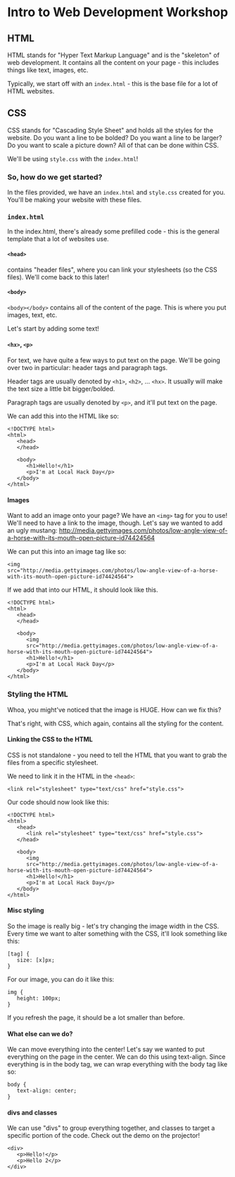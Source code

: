 # Intro to Web Development Workshop

## HTML

HTML stands for "Hyper Text Markup Language" and is the "skeleton" of web
development. It contains all the content on your page - this includes things
like text, images, etc.

Typically, we start off with an `index.html` - this is
the base file for a lot of HTML websites.

## CSS

CSS stands for "Cascading Style Sheet" and holds all the styles for the
website. Do you want a line to be bolded? Do you want a line to be larger? Do
you want to scale a picture down? All of that can be done within CSS. 

We'll be using `style.css` with the `index.html`!

### So, how do we get started? 

In the files provided, we have an `index.html` and `style.css` created for you.
You'll be making your website with these files.

### `index.html`

In the index.html, there's already some prefilled code - this is the general
template that a lot of websites use.

#### `<head>`

<head></head> contains "header files", where you can link your stylesheets (so
the CSS files). We'll come back to this later!

#### `<body>`

`<body></body>` contains all of the content of the page. This is where you put
images, text, etc. 

Let's start by adding some text! 

#### `<hx>`, `<p>`

For text, we have quite a few ways to put text on the page. We'll be going over
two in particular: header tags and paragraph tags. 

Header tags are usually denoted by `<h1>`, `<h2>`, ... `<hx>`. It usually will
make the text size a little bit bigger/bolded. 

Paragraph tags are usually denoted by `<p>`, and it'll put text on the page. 

We can add this into the HTML like so:

```
<!DOCTYPE html>
<html>
   <head>
   </head>

   <body>
      <h1>Hello!</h1>
      <p>I'm at Local Hack Day</p>
   </body>
</html>
```

#### Images

Want to add an image onto your page? We have an `<img>` tag for you to use!
We'll need to have a link to the image, though. Let's say we wanted to add an
ugly mustang:
http://media.gettyimages.com/photos/low-angle-view-of-a-horse-with-its-mouth-open-picture-id74424564

We can put this into an image tag like so: 

```
<img
src="http://media.gettyimages.com/photos/low-angle-view-of-a-horse-with-its-mouth-open-picture-id74424564">
```

If we add that into our HTML, it should look like this.
```
<!DOCTYPE html>
<html>
   <head>
   </head>

   <body>
      <img
      src="http://media.gettyimages.com/photos/low-angle-view-of-a-horse-with-its-mouth-open-picture-id74424564">
      <h1>Hello!</h1>
      <p>I'm at Local Hack Day</p>
   </body>
</html>
```

### Styling the HTML

Whoa, you might've noticed that the image is HUGE. How can we fix this? 

That's right, with CSS, which again, contains all the styling for the content.

#### Linking the CSS to the HTML

CSS is not standalone - you need to tell the HTML that you want to grab the
files from a specific stylesheet. 

We need to link it in the HTML in the `<head>`:

```
<link rel="stylesheet" type="text/css" href="style.css">
```

Our code should now look like this:

```
<!DOCTYPE html>
<html>
   <head>
      <link rel="stylesheet" type="text/css" href="style.css">
   </head>

   <body>
      <img
      src="http://media.gettyimages.com/photos/low-angle-view-of-a-horse-with-its-mouth-open-picture-id74424564">
      <h1>Hello!</h1>
      <p>I'm at Local Hack Day</p>
   </body>
</html>
```

#### Misc styling

So the image is really big - let's try changing the image width in the CSS.
Every time we want to alter something with the CSS, it'll look something like
this:

```
[tag] {
   size: [x]px;
}
```

For our image, you can do it like this:

```
img {
   height: 100px;
}
```

If you refresh the page, it should be a lot smaller than before. 

#### What else can we do? 

We can move everything into the center!  Let's say we wanted to put everything
on the page in the center. We can do this using text-align. Since everything is
in the body tag, we can wrap everything with the body tag like so:

```
body {
   text-align: center;
}
```

#### divs and classes

We can use "divs" to group everything together, and classes to target a
specific portion of the code. Check out the demo on the projector!

```
<div>
   <p>Hello!</p>
   <p>Hello 2</p>
</div>
```
